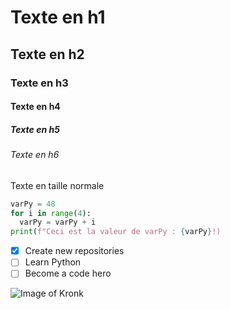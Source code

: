 # Texte en h1
## Texte en h2
### Texte en h3
#### Texte en h4
##### Texte en h5
###### Texte en h6
Texte en taille normale

``` python
varPy = 48
for i in range(4):
  varPy = varPy + i
print(f"Ceci est la valeur de varPy : {varPy}!)
```

- [x] Create new repositories
- [ ] Learn Python
- [ ] Become a code hero

![Image of Kronk](https://preview.redd.it/request-can-someone-make-kronk-from-emperors-new-groove-v0-u86ndc5wp3n81.jpg?width=360&format=pjpg&auto=webp&s=1453521458dc285cc7203b2e4f9ee5e0c20e1fe9)
